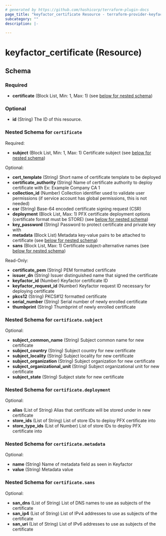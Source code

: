 ```yaml
---
# generated by https://github.com/hashicorp/terraform-plugin-docs
page_title: "keyfactor_certificate Resource - terraform-provider-keyfactor"
subcategory: ""
description: |-
  
---
```


# keyfactor_certificate (Resource)





<!-- schema generated by tfplugindocs -->
## Schema

### Required

- **certificate** (Block List, Min: 1, Max: 1) (see [below for nested schema](#nestedblock--certificate))

### Optional

- **id** (String) The ID of this resource.

<a id="nestedblock--certificate"></a>
### Nested Schema for `certificate`

Required:

- **subject** (Block List, Min: 1, Max: 1) Certificate subject (see [below for nested schema](#nestedblock--certificate--subject))

Optional:

- **cert_template** (String) Short name of certificate template to be deployed
- **certificate_authority** (String) Name of certificate authority to deploy certificate with Ex: Example Company CA 1
- **collection_id** (Number) Collection identifier used to validate user permissions (if service account has global permissions, this is not needed)
- **csr** (String) Base-64 encoded certificate signing request (CSR)
- **deployment** (Block List, Max: 1) PFX certificate deployment options (certificate format must be STORE) (see [below for nested schema](#nestedblock--certificate--deployment))
- **key_password** (String) Password to protect certificate and private key with
- **metadata** (Block List) Metadata key-value pairs to be attached to certificate (see [below for nested schema](#nestedblock--certificate--metadata))
- **sans** (Block List, Max: 1) Certificate subject-alternative names (see [below for nested schema](#nestedblock--certificate--sans))

Read-Only:

- **certificate_pem** (String) PEM formatted certificate
- **issuer_dn** (String) Issuer distinguished name that signed the certificate
- **keyfactor_id** (Number) Keyfactor certificate ID
- **keyfactor_request_id** (Number) Keyfactor request ID necessary for deploying certificate
- **pkcs12** (String) PKCS#12 formatted certificate
- **serial_number** (String) Serial number of newly enrolled certificate
- **thumbprint** (String) Thumbprint of newly enrolled certificate

<a id="nestedblock--certificate--subject"></a>
### Nested Schema for `certificate.subject`

Optional:

- **subject_common_name** (String) Subject common name for new certificate
- **subject_country** (String) Subject country for new certificate
- **subject_locality** (String) Subject locality for new certificate
- **subject_organization** (String) Subject organization for new certificate
- **subject_organizational_unit** (String) Subject organizational unit for new certificate
- **subject_state** (String) Subject state for new certificate


<a id="nestedblock--certificate--deployment"></a>
### Nested Schema for `certificate.deployment`

Optional:

- **alias** (List of String) Alias that certificate will be stored under in new certificate
- **store_ids** (List of String) List of store IDs to deploy PFX certificate into
- **store_type_ids** (List of Number) List of store IDs to deploy PFX certificate into


<a id="nestedblock--certificate--metadata"></a>
### Nested Schema for `certificate.metadata`

Optional:

- **name** (String) Name of metadata field as seen in Keyfactor
- **value** (String) Metadata value


<a id="nestedblock--certificate--sans"></a>
### Nested Schema for `certificate.sans`

Optional:

- **san_dns** (List of String) List of DNS names to use as subjects of the certificate
- **san_ip4** (List of String) List of IPv4 addresses to use as subjects of the certificate
- **san_uri** (List of String) List of IPv6 addresses to use as subjects of the certificate


